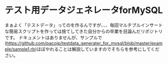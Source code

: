# テスト用データジェネレータforMySQL

まぁよく「テストデータ」ってのを作るんですが、、、毎回マルチプルインサートな簡易スクリプトを作っては捨てしてきた自分からの卒業を目論んだリポジトリです。
ドキュメントはありませんが、サンプルで(https://github.com/pacojp/testdata_generater_for_mysql/blob/master/example/sample1.rb)ほぼやれることは解説していますのでそちらを参考にしてください。